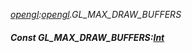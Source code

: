 _[opengl](../../modules/opengl/opengl-module.md):[opengl](../../modules/opengl/opengl-module.md).GL\_MAX\_DRAW\_BUFFERS_
##### Const GL\_MAX\_DRAW\_BUFFERS:[Int](../../modules/wonkey/wonkey-types-int.md)
